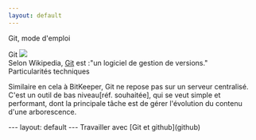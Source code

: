 ```yaml
---
layout: default
---
```

<html>
   Git, mode d'emploi

Git
   <img src="https://upload.wikimedia.org/wikipedia/commons/thumb/e/e0/Git-logo.svg/200px-Git-logo.svg.png">
<br>
    Selon Wikipedia, <a href="https://fr.wikipedia.org/wiki/Git">Git</a> est :"un logiciel de gestion de versions."
<br>
   Particularités techniques
 
   Similaire en cela à BitKeeper, Git ne repose pas sur un serveur centralisé. 
<br>
   C'est un outil de bas niveau[réf. souhaitée], qui se veut simple et performant, dont la principale tâche est de gérer l'évolution du contenu d'une arborescence.
  </html>
 ---
layout: default
---
    Travailler avec [Git et github](github)  

